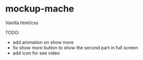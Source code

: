 # mockup-mache


Vanilla html/css

TODO: 
* add animation on show more
* fix show more button to show the second part in full screen
* add icon for see video